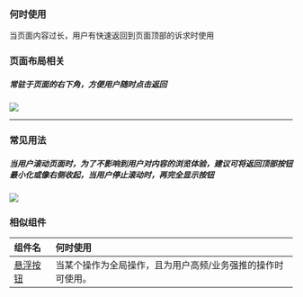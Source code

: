 

### 何时使用

当页面内容过长，用户有快速返回到页面顶部的诉求时使用

### 页面布局相关

##### 常驻于页面的右下角，方便用户随时点击返回

<div class="legend">
  <div class="item">
    <img src="https://tdesign.gtimg.com/site/design/mobile-guide/back-top/back-top-1.png" />
  </div>
</div>

<hr />

### 常见用法

##### 当用户滚动页面时，为了不影响到用户对内容的浏览体验，建议可将返回顶部按钮最小化或像右侧收起，当用户停止滚动时，再完全显示按钮

<div class="legend">
  <div class="item">
    <img src="https://tdesign.gtimg.com/site/design/mobile-guide/back-top/back-top-2.gif" />
  </div>
</div>

### 相似组件

| 组件名            | 何时使用                                                    |
| :---------------- | :---------------------------------------------------------- |
| [悬浮按钮](./fab) | 当某个操作为全局操作，且为用户高频/业务强推的操作时可使用。 |
